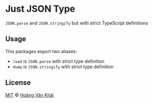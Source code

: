 # Just JSON Type

`JSON.parse` and `JSON.stringify` but with strict TypeScript definitions

## Usage

This packages export two aliases:
* `load` is `JSON.parse` with strict type definition
* `dump` is `JSON.stringify` with strict type definition

## License

[MIT](https://git.io/fxKXN) © [Hoàng Văn Khải](https://github.com/KSXGitHub)
